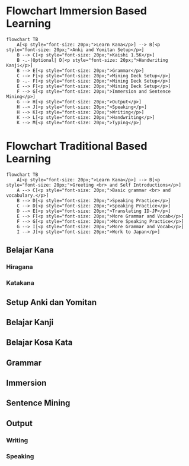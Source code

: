 # Flowchart Immersion Based Learning

```mermaid
flowchart TB
    A[<p style="font-size: 20px;">Learn Kana</p>] --> B[<p style="font-size: 20px;">Anki and Yomitan Setup</p>]
    B --> C[<p style="font-size: 20px;">Kaishi 1.5K</p>]
    B -.-|Optional| D[<p style="font-size: 20px;">Handwriting Kanji</p>]
    B --> E[<p style="font-size: 20px;">Grammar</p>]
    C --> F[<p style="font-size: 20px;">Mining Deck Setup</p>]
    D -.- F[<p style="font-size: 20px;">Mining Deck Setup</p>]
    E --> F[<p style="font-size: 20px;">Mining Deck Setup</p>]
    F --> G[<p style="font-size: 20px;">Immersion and Sentence Mining</p>]
    G --> H[<p style="font-size: 20px;">Output</p>]
    H --> J[<p style="font-size: 20px;">Speaking</p>]
    H --> K[<p style="font-size: 20px;">Writing</p>]
    K --> L[<p style="font-size: 20px;">Handwriting</p>]
    K --> M[<p style="font-size: 20px;">Typing</p>]
```


# Flowchart Traditional Based Learning

```mermaid
flowchart TB
    A[<p style="font-size: 20px;">Learn Kana</p>] --> B[<p style="font-size: 20px;">Greeting <br> and Self Introductions</p>]
    A --> C[<p style="font-size: 20px;">Basic grammar <br> and vocabulary.</p>]
    B --> D[<p style="font-size: 20px;">Speaking Practice</p>]
    C --> D[<p style="font-size: 20px;">Speaking Practice</p>]
    D --> E[<p style="font-size: 20px;">Translating ID-JP</p>]
    E --> F[<p style="font-size: 20px;">More Grammar and Vocab</p>]
    F --> G[<p style="font-size: 20px;">More Speaking Practice</p>]
    G --> I[<p style="font-size: 20px;">More Grammar and Vocab</p>]
    I --> J[<p style="font-size: 20px;">Work to Japan</p>]
```


## Belajar Kana

### Hiragana

### Katakana

## Setup Anki dan Yomitan

## Belajar Kanji

## Belajar Kosa Kata
## Grammar
## Immersion 
## Sentence Mining
## Output
### Writing
### Speaking 